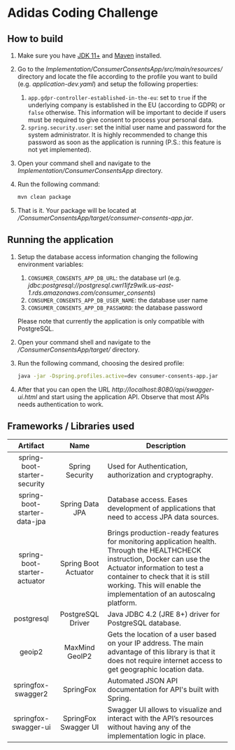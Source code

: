 # Adidas Coding Challenge

## How to build

1. Make sure you have [JDK 11+][1] and [Maven][2] installed.

2. Go to the *Implementation/ConsumerConsentsApp/src/main/resources/* directory and locate the file according
   to the profile you want to build (e.g. *application-dev.yaml*) and setup the following properties:
   
    1. `app.gdpr-controller-established-in-the-eu`: set to `true` if the underlying company is established in the EU
       (according to GDPR) or `false` otherwise. This information will be important to decide if users must be required
       to give consent to process your personal data.
    2. `spring.security.user`: set the initial user name and password for the system administrator. It is highly
        recommended to change this password as soon as the application is running (P.S.: this feature is not yet implemented).

3. Open your command shell and navigate to the *Implementation/ConsumerConsentsApp* directory.

4. Run the following command:

    ```bash
    mvn clean package
    ```

5. That is it. Your package will be located at */ConsumerConsentsApp/target/consumer-consents-app.jar*.

## Running the application

1. Setup the database access information changing the following environment variables:

    1. `CONSUMER_CONSENTS_APP_DB_URL`: the database url (e.g. *jdbc:postgresql://postgresql.cwrl1ifz9wlk.us-east-1.rds.amazonaws.com/consumer_consents*)
    2. `CONSUMER_CONSENTS_APP_DB_USER_NAME`: the database user name
    3. `CONSUMER_CONSENTS_APP_DB_PASSWORD`: the database password
    
    Please note that currently the application is only compatible with PostgreSQL.

2. Open your command shell and navigate to the */ConsumerConsentsApp/target/* directory.

3. Run the following command, choosing the desired profile:

    ```bash
    java -jar -Dspring.profiles.active=dev consumer-consents-app.jar
    ```

4. After that you can open the URL *http://localhost:8080/api/swagger-ui.html* and start using the application API.
   Observe that most APIs needs authentication to work.

## Frameworks / Libraries used

<table>
<thead>
    <tr>
        <th align="center">Artifact</th>
        <th align="center">Name</th>
        <th>Description</th>
    </tr>
</thead>
<tbody>
    <tr>
        <td align="center">spring-boot-starter-security</td>
        <td align="center">Spring Security</td>
        <td>Used for Authentication, authorization and cryptography.</td>
    </tr>
    <tr>
        <td align="center">spring-boot-starter-data-jpa</td>
        <td align="center">Spring Data JPA</td>
        <td>Database access. Eases development of applications that need to access JPA data sources.</td>
    </tr>
    <tr>
        <td align="center">spring-boot-starter-actuator</td>
        <td align="center">Spring Boot Actuator</td>
        <td>
            Brings production-ready features for monitoring application health. Through the HEALTHCHECK instruction,
            Docker can use the Actuator information to test a container to check that it is still working. This will
            enable the implementation of an autoscalng platform.
        </td>
    </tr>
    <tr>
        <td align="center">postgresql</td>
        <td align="center">PostgreSQL Driver</td>
        <td>Java JDBC 4.2 (JRE 8+) driver for PostgreSQL database.</td>
    </tr>
    <tr>
        <td align="center">geoip2</td>
        <td align="center">MaxMind GeoIP2</td>
        <td>
            Gets the location of a user based on your IP address. The main advantage of this library is that
            it does not require internet access to get geographic location data.
        </td>
    </tr>
    <tr>
        <td align="center">springfox-swagger2</td>
        <td align="center">SpringFox</td>
        <td>Automated JSON API documentation for API's built with Spring.</td>
    </tr>
    <tr>
        <td align="center">springfox-swagger-ui</td>
        <td align="center">SpringFox Swagger UI</td>
        <td>
            Swagger UI allows to visualize and interact with the API’s resources without having any of the
            implementation logic in place.
        </td>
    </tr>
</tbody>
</table>

[1]: https://www.oracle.com/technetwork/java/javase/downloads/jdk11-downloads-5066655.html
[2]: https://maven.apache.org/download.cgi